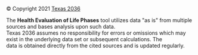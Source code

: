 © Copyright 2021 [Texas 2036](www.texas2036.org)

The **Health Evaluation of Life Phases** tool utilizes data "as is" from multiple sources and bases analysis upon such data.   
Texas 2036 assumes no responsibility for errors or omissions which may exist in the underlying data set or subsequent calculations. The data is obtained directly from the cited sources and is updated regularly.